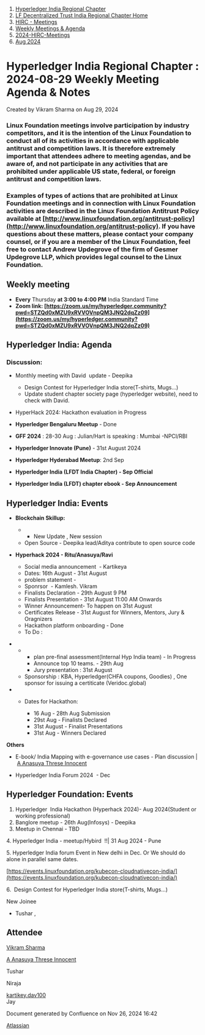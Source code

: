 1. [Hyperledger India Regional Chapter](index.html)
2. [LF Decentralized Trust India Regional Chapter Home](LF-Decentralized-Trust-India-Regional-Chapter-Home_19169282.html)
3. [HIRC - Meetings](HIRC---Meetings_19169350.html)
4. [Weekly Meetings &amp; Agenda](19169352.html)
5. [2024-HIRC-Meetings](2024-HIRC-Meetings_19171429.html)
6. [Aug 2024](Aug-2024_19171846.html)

# Hyperledger India Regional Chapter : 2024-08-29 Weekly Meeting Agenda &amp; Notes

Created by Vikram Sharma on Aug 29, 2024

### **Linux Foundation meetings involve participation by industry competitors, and it is the intention of the Linux Foundation to conduct all of its activities in accordance with applicable antitrust and competition laws. It is therefore extremely important that attendees adhere to meeting agendas, and be aware of, and not participate in any activities that are prohibited under applicable US state, federal, or foreign antitrust and competition laws.**

### **Examples of types of actions that are prohibited at Linux Foundation meetings and in connection with Linux Foundation activities are described in the Linux Foundation Antitrust Policy available at [http://www.linuxfoundation.org/antitrust-policy](http://www.linuxfoundation.org/antitrust-policy). If you have questions about these matters, please contact your company counsel, or if you are a member of the Linux Foundation, feel free to contact Andrew Updegrove of the firm of Gesmer Updegrove LLP, which provides legal counsel to the Linux Foundation.**

## **Weekly meeting**

- **Every** Thursday **at 3:00 to 4:00 PM** India Standard Time
- **Zoom link: [https://zoom.us/my/hyperledger.community?pwd=STZQd0xMZU9xRVVOVnpQM3JNQ2dqZz09](https://zoom.us/my/hyperledger.community?pwd=STZQd0xMZU9xRVVOVnpQM3JNQ2dqZz09)**

## **Hyperledger India: Agenda**

### Discussion:

- Monthly meeting with David  update - Deepika
  
  - Design Contest for Hyperledger India store(T-shirts, Mugs...)
  - Update student chapter society page (hyperledger website), need to check with David.
- HyperHack 2024: Hackathon evaluation in Progress
- **Hyperledger Bengaluru Meetup** - Done
- **GFF 2024** : 28-30 Aug : Julian/Hart is speaking : Mumbai -NPCI/RBI
- **Hyperledger Innovate (Pune)** - 31st August 2024
- **Hyperledger Hyderabad Meetup**: 2nd Sep
- **Hyperledger India (LFDT India Chapter) - Sep Official**
- **Hyperledger India (LFDT) chapter ebook - Sep Announcement**

## **Hyperledger India: Events**

- **Blockchain Skillup:**
  
  - - New Update , New session
  - Open Source - Deepika lead/Aditya contribute to open source code

<!--THE END-->

- **Hyperhack 2024 - Ritu/Anasuya/Ravi**
  
  - Social media announcement  - Kartikeya
  - Dates: 16th August - 31st August
  - problem statement -
  - Sponrsor  - Kamlesh. Vikram
  - Finalists Declaration - 29th August 9 PM
  - Finalists Presentation - 31st August 11:00 AM Onwards
  - Winner Announcement- To happen on 31st August
  - Certificates Release - 31st August for Winners, Mentors, Jury &amp; Oragnizers
  - Hackathon platform onboarding - Done
  - To Do :

<!--THE END-->

- - - plan pre-final assessment(Internal Hyp India team) - In Progress
    - Announce top 10 teams. - 29th Aug
    - Jury presentation : 31st August
  - Sponsorship : KBA, Hyperledger(CHFA coupons, Goodies) , One sponsor for issuing a certiticate (Veridoc.global)
- - Dates for Hackathon:
    
    - 16 Aug - 28th Aug Submission
    - 29st Aug - Finalists Declared
    - 31st August - Finalist Presentations
    - 31st Aug - Winners Declared

**Others**

- E-book/ India Mapping with e-governance use cases - Plan discussion | [A Anasuya Threse Innocent](https://lf-hyperledger.atlassian.net/wiki/people/712020:661aa2f0-0e5a-4e8d-b57b-de10204ea99b?ref=confluence)

<!--THE END-->

- Hyperledger India Forum 2024  - Dec

## **Hyperledger Foundation: Events**

1. Hyperledger  India Hackathon (Hyperhack 2024)- Aug 2024(Student or working professional)
2. Banglore meetup - 26th Aug(Infosys) - Deepika
3. Meetup in Chennai - TBD

4\. Hyperledger India - meetup/Hybird  !!| 31 Aug 2024 - Pune

5\. Hyperledger India forum Event in New delhi in Dec. Or We should do alone in parallel same dates.

[https://events.linuxfoundation.org/kubecon-cloudnativecon-india/](https://events.linuxfoundation.org/kubecon-cloudnativecon-india/)

6.  Design Contest for Hyperledger India store(T-shirts, Mugs...)

New Joinee

- Tushar ,

## Attendee

[Vikram Sharma](https://lf-hyperledger.atlassian.net/wiki/people/712020:af0c3f29-e190-4dc2-9098-9266b1dc0dab?ref=confluence)

[A Anasuya Threse Innocent](https://lf-hyperledger.atlassian.net/wiki/people/712020:661aa2f0-0e5a-4e8d-b57b-de10204ea99b?ref=confluence)  

Tushar 

Niraja

[kartikey.dav100](https://lf-hyperledger.atlassian.net/wiki/people/5d5fd1d08de8420ca06d3048?ref=confluence)   
Jay

Document generated by Confluence on Nov 26, 2024 16:42

[Atlassian](http://www.atlassian.com/)
